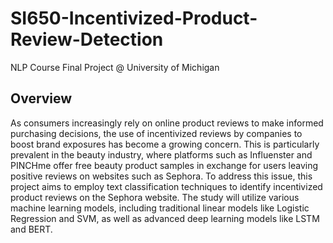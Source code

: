 # SI650-Incentivized-Product-Review-Detection
NLP Course Final Project @ University of Michigan
## Overview
As consumers increasingly rely on online product reviews to make informed purchasing decisions, the use of incentivized reviews by companies to boost brand exposures has become a growing concern. This is particularly prevalent in the beauty industry, where platforms such as Influenster and PINCHme offer free beauty product samples in exchange for users leaving positive reviews on websites such as Sephora. To address this issue, this project aims to employ text classification techniques to identify incentivized product reviews on the Sephora website. The study will utilize various machine learning models, including traditional linear models like Logistic Regression and SVM, as well as advanced deep learning models like LSTM and BERT.

